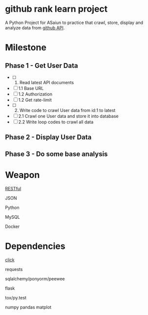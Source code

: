 # github rank learn project

  A Python Project for ASaiun to practice that crawl, store, display and analyze data from [github API](https://developer.github.com/).

# Milestone
## Phase 1 - Get User Data
- [ ] 1. Read latest API documents 
- [ ] 1.1 Base URL
- [ ] 1.2 Authorization
- [ ] 1.2 Get rate-limit
- [ ] 2. Write code to crawl User data from id:1 to latest
- [ ] 2.1 Crawl one User data and store it into database
- [ ] 2.2 Write loop codes to crawl all data

## Phase 2 - Display User Data

## Phase 3 - Do some base analysis

# Weapon
[RESTful](http://stackoverflow.com/questions/671118/what-exactly-is-restful-programming)

JSON

Python

MySQL

Docker

# Dependencies
[click](http://click.pocoo.org/5/)

requests
 
sqlalchemy/ponyorm/peewee
 
flask
 
tox/py.test

numpy pandas matplot
